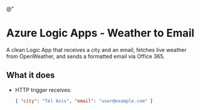 @"
# Azure Logic Apps - Weather to Email

A clean Logic App that receives a city and an email, fetches live weather from OpenWeather, and sends a formatted email via Office 365.

## What it does
- HTTP trigger receives:
  ```json
  { "city": "Tel Aviv", "email": "user@example.com" }
